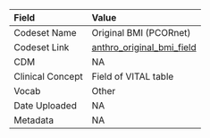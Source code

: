 |Field            |Value                     |
|:----------------|:-------------------------|
|Codeset Name     |Original BMI (PCORnet)    |
|Codeset Link     |[anthro_original_bmi_field](https://github.com/PEDSnet/Variable-Dictionary/blob/main/lab_meas/anthro_original_bmi_field.csv)|
|CDM              |NA                        |
|Clinical Concept |Field of VITAL table      |
|Vocab            |Other                     |
|Date Uploaded    |NA                        |
|Metadata         |NA                        |

